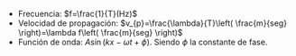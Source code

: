 - Frecuencia: $f=\frac{1}{T}(Hz)$
- Velocidad de propagación: $v_{p}=\frac{\lambda}{T}\left( \frac{m}{seg} \right)=\lambda f\left( \frac{m}{seg} \right)$
- Función de onda: $A \sin(kx-\omega t+\phi)$. Siendo $\phi$ la constante de fase.